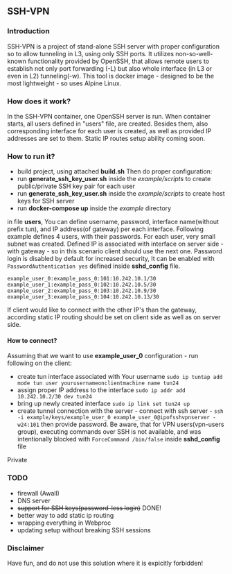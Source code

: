## SSH-VPN

### Introduction

SSH-VPN is a project of stand-alone SSH server with proper configuration so to allow tunneling in L3, using only SSH ports.
It utilizes non-so-well-known functionality provided by OpenSSH, that allows remote users to establish not only port forwarding (-L)
but also whole interface (in L3 or even in L2) tunneling(-w). This tool is docker image - designed to be the most lightweight - so uses Alpine Linux.

### How does it work?

In the SSH-VPN container, one OpenSSH server is run. When container starts, all users defined in "users" file, are created. Besides them, also corresponding interface for each user is created, as well as provided IP addresses are set to them. Static IP routes setup ability coming soon.

### How to run it?


- build project, using attached **build.sh**
Then do proper configuration:
- run **generate_ssh_key_user.sh** inside the *example/scripts* to create public/private SSH key pair for each user
- run **generate_ssh_key_user.sh** inside the *example/scripts* to create host keys for SSH server
- run **docker-compose up** inside the *example* directory

in file **users**, You can define username, password, interface name(without prefix tun), and IP address(of gateway) per each interface.
Following example defines 4 users, with their passwords. For each user, very small subnet was created. Defined IP is associated with interface on server side - with gateway - so in this scenario client should use the next one.
Password login is disabled by default for increased security, It can be enabled with ``` PasswordAuthentication yes ``` defined inside **sshd_config** file.

```
example_user_0:example_pass_0:101:10.242.10.1/30
example_user_1:example_pass_0:102:10.242.10.5/30
example_user_2:example_pass_0:103:10.242.10.9/30
example_user_3:example_pass_0:104:10.242.10.13/30
```
If client would like to connect with the other IP's than the gateway, according static IP routing should be set on client side as well as on server side.

#### How to connect?

Assuming that we want to use **example_user_0** configuration - run following on the client:
- create tun interface associated with Your username ``` sudo ip tuntap add mode tun user yourusernameonclientmachine name tun24 ```
- assign proper IP address to the interface ``` sudo ip addr add 10.242.10.2/30 dev tun24 ```
- bring up newly created interface ``` sudo ip link set tun24 up ```
- create tunnel connection with the server - connect with ssh server - ``` ssh -i example/keys/example_user_0 example_user_0@ipofsshvpnserver -w24:101 ``` then provide password. Be aware, that for VPN users(vpn-users group), executing commands over SSH is not available, and was intentionally blocked with ``` ForceCommand /bin/false ``` inside **sshd_config** file

Private
### TODO

- firewall (Awall)
- DNS server
- ~~support for SSH keys(password-less login)~~ DONE!
- better way to add static ip routing
- wrapping everything in Webproc
- updating setup without breaking SSH sessions

### Disclaimer

Have fun, and do not use this solution where it is expicitly forbidden!
